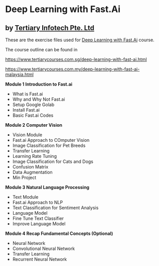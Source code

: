 # Deep Learning with Fast.Ai
## by [Tertiary Infotech Pte. Ltd](https://www.tertiarycourses.com.sg/)

These are the exercise files used for [Deep Learning with Fast.Ai](https://www.tertiarycourses.com.sg/deep-learning-with-fast-ai.html) course. 

The course outline can be found in

https://www.tertiarycourses.com.sg/deep-learning-with-fast-ai.html

https://www.tertiarycourses.com.my/deep-learning-with-fast-ai-malaysia.html

<p><strong>Module 1 Introduction to Fast.ai</strong></p>
<ul>
<li>What is Fast.ai</li>
<li>Why and Why Not Fast.ai</li>
<li>Setup Google Golab</li>
<li>Install Fast.ai</li>
<li>Basic Fast.ai Codes</li>
</ul>
<p><strong>Module 2 Computer Vision</strong></p>
<ul>
<li>Vision Module</li>
<li>Fast.ai Approach to COmputer Vision</li>
<li>Image Classification for Pet Breeds</li>
<li>Transfer Learning</li>
<li>Learning Rate Tuning</li>
<li>Image Classification for Cats and Dogs</li>
<li>Confusion Matrix</li>
<li>Data Augmentation</li>
<li>Min Project</li>
</ul>
<p><strong>Module 3 Natural Language Processing</strong></p>
<ul>
<li>Text Module</li>
<li>Fast.ai Approach to NLP</li>
<li>Text Classification for Sentiment Analysis</li>
<li>Language Model</li>
<li>Fine Tune Text Classifier</li>
<li>Improve Language Model</li>
</ul>
<p><strong>Module 4 Recap Fundamental Concepts (Optional)</strong></p>
<ul>
<li>Neural Network</li>
<li>Convolutional Neural Network</li>
<li>Transfer Learning</li>
<li>Recurrent Neural Network</li>
</ul>




